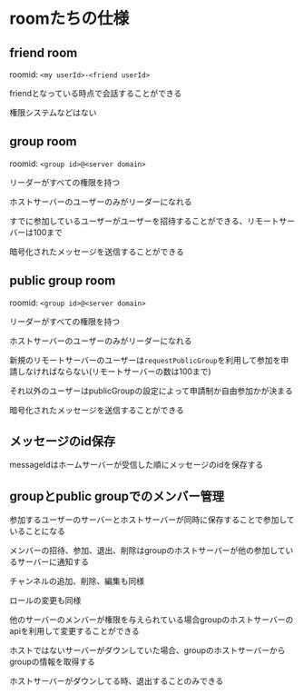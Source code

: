 # roomたちの仕様

## friend room

roomid: `<my userId>-<friend userId>`

friendとなっている時点で会話することができる

権限システムなどはない

## group room

roomid: `<group id>@<server domain>`

リーダーがすべての権限を持つ

ホストサーバーのユーザーのみがリーダーになれる

すでに参加しているユーザーがユーザーを招待することができる、リモートサーバーは100まで

暗号化されたメッセージを送信することができる

## public group room

roomid: `<group id>@<server domain>`

リーダーがすべての権限を持つ

ホストサーバーのユーザーのみがリーダーになれる

新規のリモートサーバーのユーザーは`requestPublicGroup`を利用して参加を申請しなければならない(リモートサーバーの数は100まで)

それ以外のユーザーはpublicGroupの設定によって申請制か自由参加かが決まる

暗号化されたメッセージを送信することができる

## メッセージのid保存

messageIdはホームサーバーが受信した順にメッセージのidを保存する

## groupとpublic groupでのメンバー管理

参加するユーザーのサーバーとホストサーバーが同時に保存することで参加していることになる

メンバーの招待、参加、退出、削除はgroupのホストサーバーが他の参加しているサーバーに通知する

チャンネルの追加、削除、編集も同様

ロールの変更も同様

他のサーバーのメンバーが権限を与えられている場合groupのホストサーバーのapiを利用して変更することができる

ホストではないサーバーがダウンしていた場合、groupのホストサーバーからgroupの情報を取得する

ホストサーバーがダウンしてる時、退出することのみできる